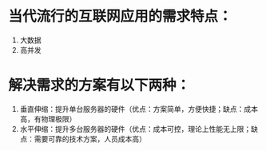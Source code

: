 # 当代流行的互联网应用的需求特点：
1. 大数据
2. 高并发

# 解决需求的方案有以下两种：
1. 垂直伸缩：提升单台服务器的硬件（优点：方案简单，方便快捷；缺点：成本高，有物理极限）
2. 水平伸缩：提升多台服务器的硬件（优点：成本可控，理论上性能无上限；缺点：需要可靠的技术方案，人员成本高）
